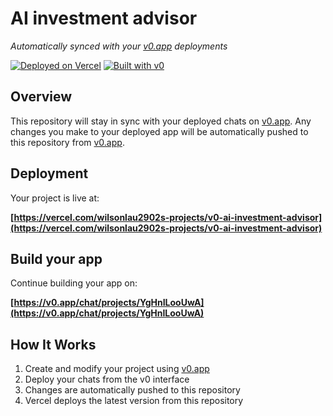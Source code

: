 # AI investment advisor

*Automatically synced with your [v0.app](https://v0.app) deployments*

[![Deployed on Vercel](https://img.shields.io/badge/Deployed%20on-Vercel-black?style=for-the-badge&logo=vercel)](https://vercel.com/wilsonlau2902s-projects/v0-ai-investment-advisor)
[![Built with v0](https://img.shields.io/badge/Built%20with-v0.app-black?style=for-the-badge)](https://v0.app/chat/projects/YgHnILooUwA)

## Overview

This repository will stay in sync with your deployed chats on [v0.app](https://v0.app).
Any changes you make to your deployed app will be automatically pushed to this repository from [v0.app](https://v0.app).

## Deployment

Your project is live at:

**[https://vercel.com/wilsonlau2902s-projects/v0-ai-investment-advisor](https://vercel.com/wilsonlau2902s-projects/v0-ai-investment-advisor)**

## Build your app

Continue building your app on:

**[https://v0.app/chat/projects/YgHnILooUwA](https://v0.app/chat/projects/YgHnILooUwA)**

## How It Works

1. Create and modify your project using [v0.app](https://v0.app)
2. Deploy your chats from the v0 interface
3. Changes are automatically pushed to this repository
4. Vercel deploys the latest version from this repository
